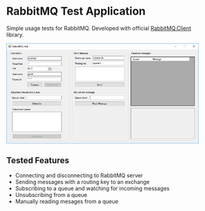 # RabbitMQ Test Application

Simple usage tests for RabbitMQ. Developed with official [RabbitMQ.Client](https://www.nuget.org/packages/RabbitMQ.Client) library.

![Screenshot](/images/screenshot.png)

## Tested Features
- Connecting and disconnecting to RabbitMQ server
- Sending messages with a routing key to an exchange
- Subscribing to a queue and watching for incoming messages
- Unsubscribing from a queue
- Manually reading mesages from a queue




